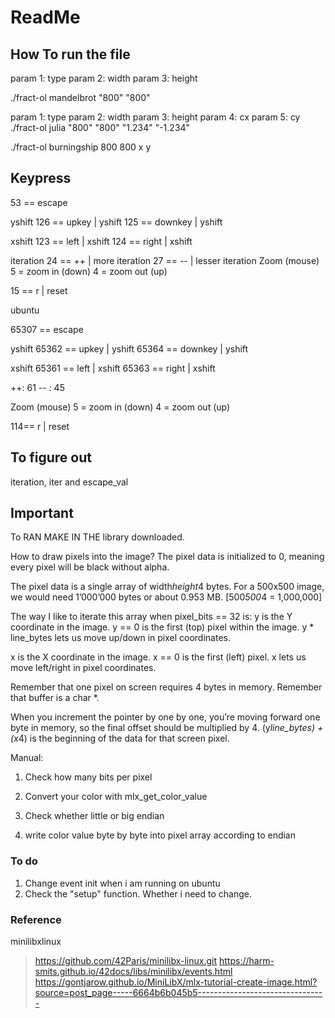 # ReadMe

## How To run the file

param 1: type
param 2: width
param 3: height

./fract-ol mandelbrot "800" "800"

param 1: type
param 2: width
param 3: height
param 4: cx
param 5: cy
./fract-ol julia "800" "800" "1.234" "-1.234"

./fract-ol burningship 800 800 x y

## Keypress

53 == escape

yshift
126 == upkey | yshift
125 == downkey | yshift

xshift
123 == left | xshift
124 == right | xshift

iteration
24 == ++ | more iteration
27 == -- | lesser iteration
Zoom (mouse)
5 = zoom in (down)
4 = zoom out (up)

15 == r | reset

ubuntu

65307 == escape

yshift
65362 == upkey | yshift
65364 == downkey | yshift

xshift
65361 == left | xshift
65363 == right | xshift

++: 61
-- : 45

Zoom (mouse)
5 = zoom in (down)
4 = zoom out (up)

114== r | reset

## To figure out

iteration, iter and escape_val

## Important

To RAN MAKE IN THE library downloaded.

How to draw pixels into the image?
The pixel data is initialized to 0, meaning every pixel will be black without alpha.

The pixel data is a single array of width*height*4 bytes.
For a 500x500 image, we would need 1’000’000 bytes or about 0.953 MB. [500*500*4 = 1,000,000]

The way I like to iterate this array when pixel_bits == 32 is:
y is the Y coordinate in the image.
y == 0 is the first (top) pixel within the image.
y * line_bytes lets us move up/down in pixel coordinates.

x is the X coordinate in the image.
x == 0 is the first (left) pixel.
x lets us move left/right in pixel coordinates.

Remember that one pixel on screen requires 4 bytes in memory.
Remember that buffer is a char *.

When you increment the pointer by one by one, you’re moving forward one byte in memory, so the final offset should be multiplied by 4.
(y*line_bytes) + (x*4) is the beginning of the data for that screen pixel.

Manual:

1. Check how many bits per pixel

2. Convert your color with mlx_get_color_value
3. Check whether little or big endian
4. write color value byte by byte into pixel array according to endian

### To do

1. Change event init when i am running on ubuntu
2. Check the "setup" function. Whether i need to change.


### Reference

minilibxlinux
> https://github.com/42Paris/minilibx-linux.git
> <https://harm-smits.github.io/42docs/libs/minilibx/events.html>
> <https://gontjarow.github.io/MiniLibX/mlx-tutorial-create-image.html?source=post_page-----6664b6b045b5-------------------------------->
